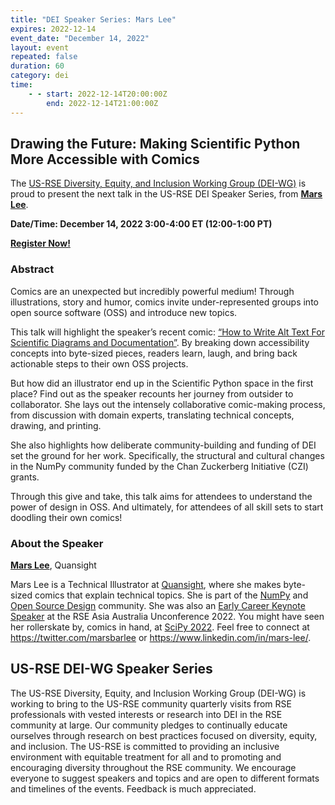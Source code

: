 ```yaml
---
title: "DEI Speaker Series: Mars Lee"
expires: 2022-12-14
event_date: "December 14, 2022"
layout: event
repeated: false
duration: 60
category: dei
time:
    - - start: 2022-12-14T20:00:00Z
        end: 2022-12-14T21:00:00Z
---
```


## Drawing the Future: Making Scientific Python More Accessible with Comics

The 
[US-RSE Diversity, Equity, and Inclusion Working Group (DEI-WG)](https://us-rse.org/wg/dei/) 
is proud to
present the next talk in the US-RSE DEI Speaker Series, from 
**[Mars Lee](https://www.linkedin.com/in/mars-lee/)**.

**Date/Time: December 14, 2022 3:00-4:00 ET (12:00-1:00 PT)**

**[Register Now!](https://emory.zoom.us/meeting/register/tJ0pfumqrTwtGt2Ye4pUjOHFpWd2_bTNzHJ2)**

### Abstract

Comics are an unexpected but incredibly powerful medium! Through illustrations, story and humor, comics invite under-represented groups into open source software (OSS) and introduce new topics.

This talk will highlight the speaker’s recent comic: 
[“How to Write Alt Text For Scientific Diagrams and Documentation”](https://heyzine.com/flip-book/f3c7f85cdc.html). 
By breaking down accessibility concepts into byte-sized pieces, 
readers learn, laugh, and bring back actionable steps to their own OSS projects.

But how did an illustrator end up in the Scientific Python space in the first place? 
Find out as the speaker recounts her journey from outsider to collaborator. 
She lays out the intensely collaborative comic-making process, from discussion with domain experts, 
translating technical concepts, drawing, and printing.

She also highlights how deliberate community-building and funding of DEI set the ground for her work. 
Specifically, the structural and cultural changes in the NumPy community funded by the Chan Zuckerberg Initiative (CZI) grants.

Through this give and take, this talk aims for attendees to understand the power of design in OSS. 
And ultimately, for attendees of all skill sets to start doodling their own comics!

### About the Speaker

**[Mars Lee](https://www.linkedin.com/in/mars-lee/)**, Quansight

Mars Lee is a Technical Illustrator at [Quansight](https://quansight.com/),
where she makes byte-sized comics that explain technical topics. 
She is part of the [NumPy](https://numpy.org/) and [Open Source Design](https://opensourcedesign.net/) community. 
She was also an [Early Career Keynote Speaker](https://www.youtube.com/watch?v=EPHJhLgbK5w) 
at the RSE Asia Australia Unconference 2022. 
You might have seen her rollerskate by, comics in hand, at 
[SciPy 2022](https://youtu.be/yhwXDaaq09s?t=161). 
Feel free to connect at <https://twitter.com/marsbarlee> or <https://www.linkedin.com/in/mars-lee/>.

## US-RSE DEI-WG Speaker Series

The US-RSE Diversity, Equity, and Inclusion Working Group (DEI-WG) is working
to bring to the US-RSE community quarterly visits from RSE professionals with
vested interests or research into DEI in the RSE community at large. Our
community pledges to continually educate ourselves through research on best
practices focused on diversity, equity, and inclusion. The US-RSE is
committed to providing an inclusive environment with equitable treatment for
all and to promoting and encouraging diversity throughout the RSE community. We
encourage everyone to suggest speakers and topics and are open to different
formats and timelines of the events. Feedback is much appreciated.

